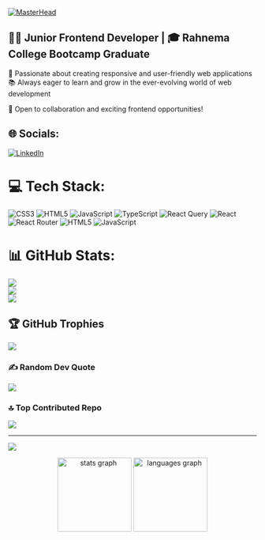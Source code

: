[![MasterHead](https://www.canva.com/design/DAGQ7-4Dnqg/LUW6gIIyHdt6XsQpCHtgqg/view?utm_content=DAGQ7-4Dnqg&utm_campaign=designshare&utm_medium=link&utm_source=editor)](https://github.com/reyhaneh-k)

<h2 align="left">👨‍💻 Junior Frontend Developer | 🎓 Rahnema College Bootcamp Graduate</h2>

🚀 Passionate about creating responsive and user-friendly web applications
📚 Always eager to learn and grow in the ever-evolving world of web development

💼 Open to collaboration and exciting frontend opportunities!

## 🌐 Socials:
[![LinkedIn](https://img.shields.io/badge/LinkedIn-%230077B5.svg?logo=linkedin&logoColor=white)](https://linkedin.com/in/reyhaneh-k) 

# 💻 Tech Stack:
![CSS3](https://img.shields.io/badge/css3-%231572B6.svg?style=for-the-badge&logo=css3&logoColor=white) ![HTML5](https://img.shields.io/badge/html5-%23E34F26.svg?style=for-the-badge&logo=html5&logoColor=white) ![JavaScript](https://img.shields.io/badge/javascript-%23323330.svg?style=for-the-badge&logo=javascript&logoColor=%23F7DF1E) ![TypeScript](https://img.shields.io/badge/typescript-%23007ACC.svg?style=for-the-badge&logo=typescript&logoColor=white) ![React Query](https://img.shields.io/badge/-React%20Query-FF4154?style=for-the-badge&logo=react%20query&logoColor=white) ![React](https://img.shields.io/badge/react-%2320232a.svg?style=for-the-badge&logo=react&logoColor=%2361DAFB) ![React Router](https://img.shields.io/badge/React_Router-CA4245?style=for-the-badge&logo=react-router&logoColor=white) ![HTML5](https://img.shields.io/badge/html5-%23E34F26.svg?style=for-the-badge&logo=html5&logoColor=white) ![JavaScript](https://img.shields.io/badge/javascript-%23323330.svg?style=for-the-badge&logo=javascript&logoColor=%23F7DF1E)
# 📊 GitHub Stats:
![](https://github-readme-stats.vercel.app/api?username=reyhaneh-k&theme=maroongold&hide_border=false&include_all_commits=false&count_private=false)<br/>
![](https://github-readme-streak-stats.herokuapp.com/?user=reyhaneh-k&theme=maroongold&hide_border=false)<br/>
![](https://github-readme-stats.vercel.app/api/top-langs/?username=reyhaneh-k&theme=maroongold&hide_border=false&include_all_commits=false&count_private=false&layout=compact)

## 🏆 GitHub Trophies
![](https://github-profile-trophy.vercel.app/?username=reyhaneh-k&theme=gotham&no-frame=false&no-bg=true&margin-w=4)

### ✍️ Random Dev Quote
![](https://quotes-github-readme.vercel.app/api?type=horizontal&theme=radical)

### 🔝 Top Contributed Repo
![](https://github-contributor-stats.vercel.app/api?username=reyhaneh-k&limit=5&theme=dark&combine_all_yearly_contributions=true)

---
[![](https://visitcount.itsvg.in/api?id=reyhaneh-k&icon=0&color=0)](https://visitcount.itsvg.in)

<div align="center">
  <img src="https://github-readme-stats.vercel.app/api?username=reyhaneh-k&hide_title=false&hide_rank=false&show_icons=true&include_all_commits=true&count_private=true&disable_animations=false&theme=dracula&locale=en&hide_border=false" height="150" alt="stats graph"  />
  <img src="https://github-readme-stats.vercel.app/api/top-langs?username=reyhaneh-k&locale=en&hide_title=false&layout=compact&card_width=320&langs_count=5&theme=dracula&hide_border=false" height="150" alt="languages graph"  />
</div>
